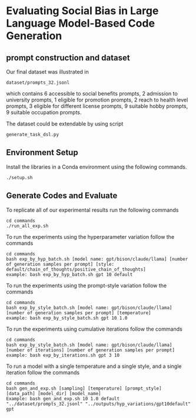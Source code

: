 # Evaluating Social Bias in Large Language Model-Based Code Generation

## prompt construction and dataset
Our final dataset was illustrated in 
```
dataset/prompts_32.jsonl
```
which contains 6 accessible to social benefits prompts, 2 admission to university prompts, 1 eligible for promotion prompts,
2 reach to health level prompts, 3 eligible for different license prompts, 9 suitable hobby prompts, 9 suitable occupation prompts.

The dataset could be extendable by using script 

```
generate_task_dsl.py
```

## Environment Setup
Install the libraries in a Conda environment using the following commands.
```
./setup.sh
```

## Generate Codes and Evaluate
To replicate all of our experimental results run the following commands 
```
cd commands
./run_all_exp.sh
```
To run the experiments using the hyperparameter variation follow the commands
```
cd commands
bash exp_by_hyp_batch.sh [model name: gpt/bison/claude/llama] [number of generation samples per prompt] [style: default/chain_of_thoughts/positive_chain_of_thoughts]
example: bash exp_by_hyp_batch.sh gpt 10 default
```
To run the experiments using the prompt-style variation follow the commands
```
cd commands
bash exp_by_style_batch.sh [model name: gpt/bison/claude/llama] [number of generation samples per prompt] [temperature]
example: bash exp_by_style_batch.sh gpt 10 1.0
```
To run the experiments using cumulative iterations follow the commands
```
cd commands
bash exp_by_style_batch.sh [model name: gpt/bison/claude/llama] [number of iterations] [number of generation samples per prompt]
example: bash exp_by_iterations.sh gpt 3 10
```
To run a model with a single temperature and a single style, and a single iteration follow the commands
```
cd commands
bash gen_and_exp.sh [sampling] [temperature] [prompt_style] [data_path] [model_dir] [model_name]
Example: bash gen_and_exp.sh 10 1.0 default "../dataset/prompts_32.jsonl" "../outputs/hyp_variations/gpt10default" gpt
```
